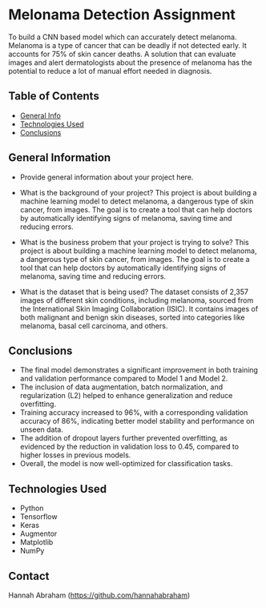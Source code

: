 # Melonama Detection Assignment
To build a CNN based model which can accurately detect melanoma. Melanoma is a type of cancer that can be deadly if not detected early. It accounts for 75% of skin cancer deaths. A solution that can evaluate images and alert dermatologists about the presence of melanoma has the potential to reduce a lot of manual effort needed in diagnosis.


## Table of Contents
* [General Info](#general-information)
* [Technologies Used](#technologies-used)
* [Conclusions](#conclusions)


## General Information
- Provide general information about your project here.
- What is the background of your project?
  This project is about building a machine learning model to detect melanoma, a dangerous type of skin cancer, from images. The goal is to create a tool that      can help doctors by automatically identifying signs of melanoma, saving time and reducing errors.
  
- What is the business probem that your project is trying to solve?
  This project is about building a machine learning model to detect melanoma, a dangerous type of skin cancer, from images. The goal is to create a tool that      can help doctors by automatically identifying signs of melanoma, saving time and reducing errors.
  
- What is the dataset that is being used?
  The dataset consists of 2,357 images of different skin conditions, including melanoma, sourced from the International Skin Imaging Collaboration (ISIC). It     contains images of both malignant and benign skin diseases, sorted into categories like melanoma, basal cell carcinoma, and others.


## Conclusions
-  The final model demonstrates a significant improvement in both training and validation performance compared to Model 1 and Model 2.
-  The inclusion of data augmentation, batch normalization, and regularization (L2) helped to enhance generalization and reduce overfitting.
-  Training accuracy increased to 96%, with a corresponding validation accuracy of 86%, indicating better model stability and performance on unseen data.
-  The addition of dropout layers further prevented overfitting, as evidenced by the reduction in validation loss to 0.45, compared to higher losses in previous models.
-  Overall, the model is now well-optimized for classification tasks.


## Technologies Used
- Python
- Tensorflow
- Keras
- Augmentor
- Matplotlib
- NumPy


## Contact
Hannah Abraham (https://github.com/hannahabraham)
